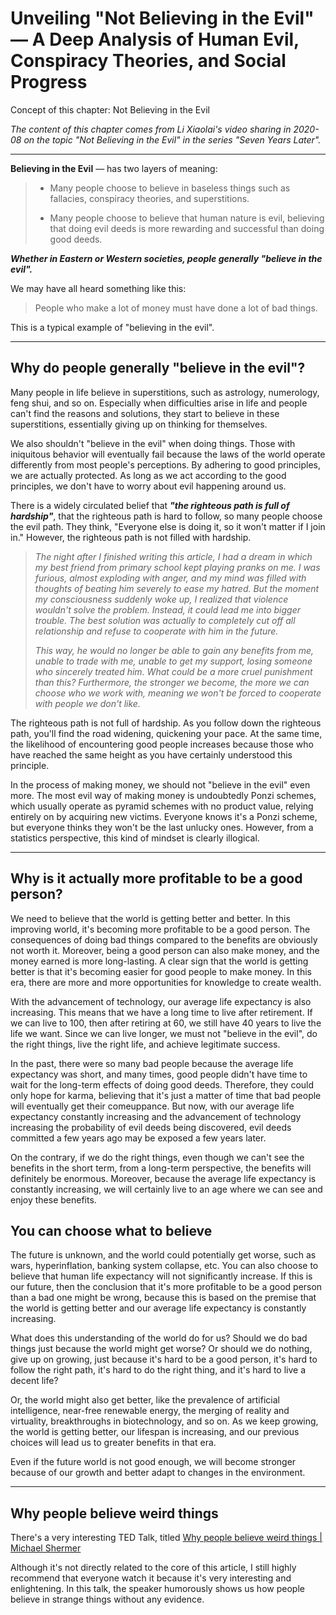 # Unveiling "Not Believing in the Evil" — A Deep Analysis of Human Evil, Conspiracy Theories, and Social Progress

Concept of this chapter: Not Believing in the Evil

*The content of this chapter comes from Li Xiaolai's video sharing in 2020-08 on the topic "Not Believing in the Evil" in the series "Seven Years Later".*

---

**Believing in the Evil** — has two layers of meaning:

> * Many people choose to believe in baseless things such as fallacies, conspiracy theories, and superstitions.
>
> * Many people choose to believe that human nature is evil, believing that doing evil deeds is more rewarding and successful than doing good deeds.
>
***Whether in Eastern or Western societies, people generally "believe in the evil".***

We may have all heard something like this:

> People who make a lot of money must have done a lot of bad things.

This is a typical example of "believing in the evil".

---

## Why do people generally "believe in the evil"?

Many people in life believe in superstitions, such as astrology, numerology, feng shui, and so on. Especially when difficulties arise in life and people can't find the reasons and solutions, they start to believe in these superstitions, essentially giving up on thinking for themselves.

We also shouldn't "believe in the evil" when doing things. Those with iniquitous behavior will eventually fail because the laws of the world operate differently from most people's perceptions. By adhering to good principles, we are actually protected. As long as we act according to the good principles, we don't have to worry about evil happening around us.

There is a widely circulated belief that ***"the righteous path is full of hardship"***, that the righteous path is hard to follow, so many people choose the evil path. They think, "Everyone else is doing it, so it won't matter if I join in." However, the righteous path is not filled with hardship.

> *The night after I finished writing this article, I had a dream in which my best friend from primary school kept playing pranks on me. I was furious, almost exploding with anger, and my mind was filled with thoughts of beating him severely to ease my hatred. But the moment my consciousness suddenly woke up, I realized that violence wouldn't solve the problem. Instead, it could lead me into bigger trouble. The best solution was actually to completely cut off all relationship and refuse to cooperate with him in the future.*
>
> *This way, he would no longer be able to gain any benefits from me, unable to trade with me, unable to get my support, losing someone who sincerely treated him. What could be a more cruel punishment than this? Furthermore, the stronger we become, the more we can choose who we work with, meaning we won't be forced to cooperate with people we don't like.*

The righteous path is not full of hardship. As you follow down the righteous path, you'll find the road widening, quickening your pace. At the same time, the likelihood of encountering good people increases because those who have reached the same height as you have certainly understood this principle.

In the process of making money, we should not "believe in the evil" even more. The most evil way of making money is undoubtedly Ponzi schemes, which usually operate as pyramid schemes with no product value, relying entirely on by acquiring new victims. Everyone knows it's a Ponzi scheme, but everyone thinks they won't be the last unlucky ones. However, from a statistics perspective, this kind of mindset is clearly illogical.

---

## Why is it actually more profitable to be a good person?

We need to believe that the world is getting better and better. In this improving world, it's becoming more profitable to be a good person. The consequences of doing bad things compared to the benefits are obviously not worth it. Moreover, being a good person can also make money, and the money earned is more long-lasting. A clear sign that the world is getting better is that it's becoming easier for good people to make money. In this era, there are more and more opportunities for knowledge to create wealth.

With the advancement of technology, our average life expectancy is also increasing. This means that we have a long time to live after retirement. If we can live to 100, then after retiring at 60, we still have 40 years to live the life we want. Since we can live longer, we must not "believe in the evil", do the right things, live the right life, and achieve legitimate success.

In the past, there were so many bad people because the average life expectancy was short, and many times, good people didn't have time to wait for the long-term effects of doing good deeds. Therefore, they could only hope for karma, believing that it's just a matter of time that bad people will eventually get their comeuppance. But now, with our average life expectancy constantly increasing and the advancement of technology increasing the probability of evil deeds being discovered, evil deeds committed a few years ago may be exposed a few years later.

On the contrary, if we do the right things, even though we can't see the benefits in the short term, from a long-term perspective, the benefits will definitely be enormous. Moreover, because the average life expectancy is constantly increasing, we will certainly live to an age where we can see and enjoy these benefits.

## You can choose what to believe

The future is unknown, and the world could potentially get worse, such as wars, hyperinflation, banking system collapse, etc. You can also choose to believe that human life expectancy will not significantly increase. If this is our future, then the conclusion that it's more profitable to be a good person than a bad one might be wrong, because this is based on the premise that the world is getting better and our average life expectancy is constantly increasing.

What does this understanding of the world do for us? Should we do bad things just because the world might get worse? Or should we do nothing, give up on growing, just because it's hard to be a good person, it's hard to follow the right path, it's hard to do the right thing, and it's hard to live a decent life?

Or, the world might also get better, like the prevalence of artificial intelligence, near-free renewable energy, the merging of reality and virtuality, breakthroughs in biotechnology, and so on. As we keep growing, the world is getting better, our lifespan is increasing, and our previous choices will lead us to greater benefits in that era.

Even if the future world is not good enough, we will become stronger because of our growth and better adapt to changes in the environment.

---

## Why people believe weird things

There's a very interesting TED Talk, titled [Why people believe weird things | Michael Shermer](https://www.youtube.com/watch?v=8T_jwq9ph8k)

Although it's not directly related to the core of this article, I still highly recommend that everyone watch it because it's very interesting and enlightening. In this talk, the speaker humorously shows us how people believe in strange things without any evidence.
